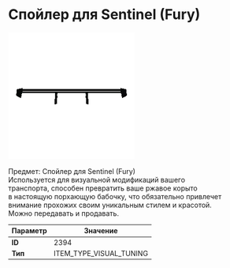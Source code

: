 # Спойлер для Sentinel (Fury)

![Item Image](../img/2394.webp?raw=true)

Предмет: Спойлер для Sentinel (Fury)<br>Используется для визуальной модификаций вашего<br>транспорта, способен превратить ваше ржавое корыто<br>в настоящую порхающую бабочку, что обязательно привлечет<br>внимание прохожих своим уникальным стилем и красотой.<br>Можно передавать и продавать.


| Параметр | Значение |
|----------|----------|
| **ID** | 2394 |
| **Тип** | ITEM_TYPE_VISUAL_TUNING |

